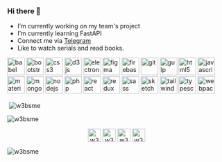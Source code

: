 ### Hi there 👋


- I’m currently working on my team's project
- I’m currently learning FastAPI
- Connect me via [Telegram](https://t.me/O_1iVkA)
- Like to watch serials and read books.

<p align="left"><img src="https://www.vectorlogo.zone/logos/babeljs/babeljs-icon.svg" alt="babel" width="40" height="40"/> <img src="https://devicons.github.io/devicon/devicon.git/icons/bootstrap/bootstrap-plain.svg" alt="bootstrap" width="40" height="40"/> <img src="https://devicons.github.io/devicon/devicon.git/icons/css3/css3-original-wordmark.svg" alt="css3" width="40" height="40"/> <img src="https://devicons.github.io/devicon/devicon.git/icons/d3js/d3js-original.svg" alt="d3js" width="40" height="40"/> <img src="https://devicons.github.io/devicon/devicon.git/icons/electron/electron-original.svg" alt="electron" width="40" height="40"/> <img src="https://www.vectorlogo.zone/logos/figma/figma-icon.svg" alt="figma" width="40" height="40"/> <img src="https://www.vectorlogo.zone/logos/firebase/firebase-icon.svg" alt="firebase" width="40" height="40"/> <img src="https://www.vectorlogo.zone/logos/git-scm/git-scm-icon.svg" alt="git" width="40" height="40"/> <img src="https://devicons.github.io/devicon/devicon.git/icons/gulp/gulp-plain.svg" alt="gulp" width="40" height="40"/> <img src="https://devicons.github.io/devicon/devicon.git/icons/html5/html5-original-wordmark.svg" alt="html5" width="40" height="40"/> <img src="https://devicons.github.io/devicon/devicon.git/icons/javascript/javascript-original.svg" alt="javascript" width="40" height="40"/> <img src="https://raw.githubusercontent.com/prplx/svg-logos/5585531d45d294869c4eaab4d7cf2e9c167710a9/svg/materialize.svg" alt="materialize" width="40" height="40"/> <img src="https://devicons.github.io/devicon/devicon.git/icons/mongodb/mongodb-original-wordmark.svg" alt="mongodb" width="40" height="40"/> <img src="https://devicons.github.io/devicon/devicon.git/icons/nodejs/nodejs-original-wordmark.svg" alt="nodejs" width="40" height="40"/> <img src="https://devicons.github.io/devicon/devicon.git/icons/php/php-original.svg" alt="php" width="40" height="40"/> <img src="https://devicons.github.io/devicon/devicon.git/icons/react/react-original-wordmark.svg" alt="react" width="40" height="40"/> <img src="https://devicons.github.io/devicon/devicon.git/icons/redux/redux-original.svg" alt="redux" width="40" height="40"/> <img src="https://devicons.github.io/devicon/devicon.git/icons/sass/sass-original.svg" alt="sass" width="40" height="40"/> <img src="https://www.vectorlogo.zone/logos/sketchapp/sketchapp-icon.svg" alt="sketch" width="40" height="40"/> <img src="https://www.vectorlogo.zone/logos/tailwindcss/tailwindcss-icon.svg" alt="tailwind" width="40" height="40"/> <img src="https://devicons.github.io/devicon/devicon.git/icons/typescript/typescript-original.svg" alt="typescript" width="40" height="40"/> <img src="https://devicons.github.io/devicon/devicon.git/icons/webpack/webpack-original.svg" alt="webpack" width="40" height="40"/></p>

<p>&nbsp;<img align="center" src="https://github-readme-stats.vercel.app/api?username=w3bsme&show_icons=true" alt="w3bsme" /></p>

<p>&nbsp;<img align="left" src="https://github-readme-stats.vercel.app/api/top-langs/?username=w3bsme&layout=compact&hide=html" alt="w3bsme" /></p>

<p align="center">
<a href="https://t.me/w3bsme" target="blank"><img align="center" src="https://cdn.jsdelivr.net/npm/simple-icons@3.0.1/icons/telegram.svg" alt="w3bsme" height="30" width="30" /></a>
<a href="https://codepen.io/w3bsme" target="blank"><img align="center" src="https://cdn.jsdelivr.net/npm/simple-icons@3.0.1/icons/codepen.svg" alt="w3bsme" height="30" width="30" /></a>
<a href="https://instagram.com/w3bsme" target="blank"><img align="center" src="https://cdn.jsdelivr.net/npm/simple-icons@3.0.1/icons/instagram.svg" alt="w3bsme" height="30" width="30" /></a>
<a href="https://dribbble.com/w3bsme" target="blank"><img align="center" src="https://cdn.jsdelivr.net/npm/simple-icons@3.0.1/icons/dribbble.svg" alt="w3bsme" height="30" width="30" /></a>
</p>

<p align="left"> <img src="https://komarev.com/ghpvc/?username=w3bsme" alt="w3bsme" /> </p>
